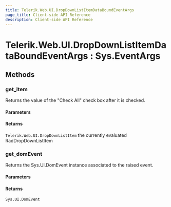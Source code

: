 ```yaml
---
title: Telerik.Web.UI.DropDownListItemDataBoundEventArgs
page_title: Client-side API Reference
description: Client-side API Reference
---
```


# Telerik.Web.UI.DropDownListItemDataBoundEventArgs : Sys.EventArgs

## Methods

###  get_item

Returns the value of the "Check All" check box after it is checked. 

#### Parameters

#### Returns

`Telerik.Web.UI.DropDownListItem` the currently evaluated RadDropDownListItem


###  get_domEvent

Returns the Sys.UI.DomEvent instance associated to the raised event.

#### Parameters

#### Returns

`Sys.UI.DomEvent` 

